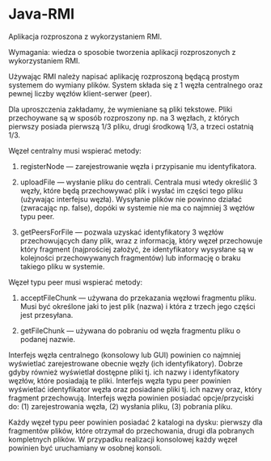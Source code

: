 # Java-RMI
Aplikacja rozproszona z wykorzystaniem RMI.


Wymagania: wiedza o sposobie tworzenia aplikacji rozproszonych z wykorzystaniem RMI.


Używając RMI należy napisać aplikację rozproszoną będącą prostym systemem do wymiany plików. System składa się z 1 węzła centralnego oraz pewnej liczby węzłów klient-serwer (peer).


Dla uproszczenia zakładamy, że wymieniane są pliki tekstowe. Pliki przechoywane są w sposób rozproszony np. na 3 węzłach, z których pierwszy posiada pierwszą 1/3 pliku, drugi środkową 1/3, a trzeci ostatnią 1/3.


Węzeł centralny musi wspierać metody: 

1. registerNode — zarejestrowanie węzła i przypisanie mu identyfikatora.

2. uploadFile — wysłanie pliku do centrali. Centrala musi wtedy określić 3 węzły, które będą przechowywać plik i wysłać im części tego pliku (używając interfejsu węzła). Wysyłanie plików nie powinno działać (zwracając np. false), dopóki w systemie nie ma co najmniej 3 węzłów typu peer.

3. getPeersForFile — pozwala uzyskać identyfikatory 3 węzłów przechowujących dany plik, wraz z informacją, który węzeł przechowuje który fragment (najprościej założyć, że identyfikatory wysysłane są w kolejności przechowywanych fragmentów) lub informację o braku takiego pliku w systemie.

Węzeł typu peer musi wspierać metody: 

1. acceptFileChunk — używana do przekazania węzłowi fragmentu pliku. Musi być określone jaki to jest plik (nazwa) i która z trzech jego części jest przesyłana.

2. getFileChunk — używana do pobraniu od węzła fragmentu pliku o podanej nazwie.

Interfejs węzła centralnego (konsolowy lub GUI) powinien co najmniej wyświetlać zarejestrowane obecnie węzły (ich identyfikatory). Dobrze gdyby również wyświetlał dostępne pliki tj. ich nazwy i identyfikatory węzłów, które posiadają te pliki. Interfejs węzła typu peer powinien wyświetlać identyfikator węzła oraz posiadane pliki tj. ich nazwy oraz, który fragment przechowują. Interfejs węzła powinien posiadać opcje/przyciski do: (1) zarejestrowania węzła, (2) wysłania pliku, (3) pobrania pliku.


Każdy węzeł typu peer powinien posiadać 2 katalogi na dysku: pierwszy dla fragmentów plików, które otrzymał do przechowania, drugi dla pobranych kompletnych plików. W przypadku realizacji konsolowej każdy węzeł powinien być uruchamiany w osobnej konsoli.
